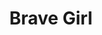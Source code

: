 --- 
title: "Brave Girl"
publishdate: "2019-1-3T16:48:46+02:00"
src: "https://365manga.net/manga/brave-girl"
image: "https://data.365manga.net/images/thumbnails/32624-brave-girl.jpg"
description: " When the boy's soul enters the body of a girl, but what about he's able to destroy the demons in order to protect the world? A work of Jiu Ye has officially launched."
---